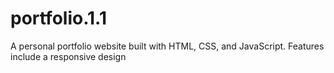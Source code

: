 # portfolio.1.1
A personal portfolio website built with HTML, CSS, and JavaScript. Features include a responsive design
